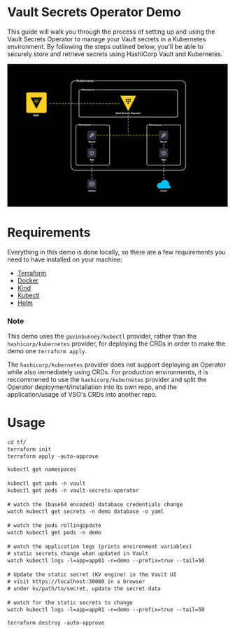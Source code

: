 # Vault Secrets Operator Demo
This guide will walk you through the process of setting up and using the Vault Secrets Operator to manage your Vault secrets in a Kubernetes environment. By following the steps outlined below, you'll be able to securely store and retrieve secrets using HashiCorp Vault and Kubernetes.

<p align="center">
    <img src="./img/vault-secrets-operator.drawio.svg" />
</p>

# Requirements
Everything in this demo is done locally, so there are a few requirements you need to have installed on your machine:
- [Terraform](https://www.terraform.io/downloads.html)
- [Docker](https://www.docker.com/get-started)
- [Kind](https://kind.sigs.k8s.io/docs/user/quick-start#installation)
- [Kubectl](https://kubernetes.io/docs/tasks/tools/)
- [Helm](https://helm.sh/docs/intro/install/)

### Note
This demo uses the `gavinbunney/kubectl` provider, rather than the `hashicorp/kubernetes` provider, for deploying the CRDs in order to make the demo one `terraform apply`.

The `hashicorp/kubernetes` provider does not support deploying an Operator while also immediately using CRDs. For production environments, it is reccommened to use the `hashicorp/kubernetes` provider and split the Operator deployment/installation into its own repo, and the application/usage of VSO's CRDs into another repo.

# Usage

```shell
cd tf/
terraform init
terraform apply -auto-approve
```

```shell
kubectl get namespaces

kubectl get pods -n vault
kubectl get pods -n vault-secrets-operator

# watch the (base64 encoded) database credentials change
watch kubectl get secrets -n demo database -o yaml

# watch the pods rollingUpdate
watch kubectl get pods -n demo

# watch the application logs (prints environment variables)
# static secrets change when updated in Vault
watch kubectl logs -l=app=app01 -n=demo --prefix=true --tail=50

# Update the static secret (KV engine) in the Vault UI
# visit https://localhost:30080 in a browser
# under kv/path/to/secret, update the secret data

# watch for the static secrets to change
watch kubectl logs -l=app=app01 -n=demo --prefix=true --tail=50
```

```shell
terraform destroy -auto-approve
```
